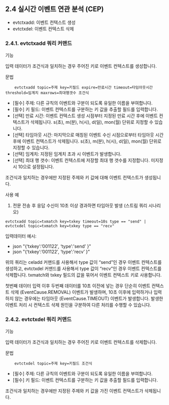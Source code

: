 ## 2.4 실시간 이벤트 연관 분석 (CEP)

* evtctxadd: 이벤트 컨텍스트 생성
* evtctxdel: 이벤트 컨텍스트 삭제

### 2.4.1. evtctxadd 쿼리 커맨드


기능

입력 데이터가 조건식과 일치하는 경우 주어진 키로 이벤트 컨텍스트를 생성합니다.

문법

~~~
	evtctxadd topic=주제 key=키필드 expire=만료시간 timeout=타임아웃시간 threshold=임계치 maxrows=최대행갯수 조건식
~~~

* [필수] 주제: 다른 규칙의 이벤트와 구분이 되도록 유일한 이름을 부여합니다.
* [필수] 키 필드: 이벤트 컨텍스트를 구분하는 키 값을 추출할 필드를 입력합니다.
* [선택] 만료 시간: 이벤트 컨텍스트 생성 시점부터 지정된 만료 시간 후에 이벤트 컨텍스트가 삭제됩니다. s(초),  m(분), h(시), d(일), mon(월) 단위로 지정할 수 있습니다.
* [선택] 타임아웃 시간: 마지막으로 매칭된 이벤트 수신 시점으로부터 타임아웃 시간 후에 이벤트 컨텍스트가 삭제됩니다. s(초),  m(분), h(시), d(일), mon(월) 단위로 지정할 수 있습니다.
* [선택] 임계치: 지정된 임계치 초과 시 이벤트가 발생합니다.
* [선택] 최대 행 갯수: 이벤트 컨텍스트에 저장할 최대 행 갯수를 지정합니다. 미지정 시 10으로 설정됩니다.

조건식과 일치하는 경우에만 지정된 주제와 키 값에 대해 이벤트 컨텍스트가 생성됩니다.

사용 예

1) 전문 전송 후 응답 수신이 10초 이상 경과하면 타임아웃 발생 (스트림 쿼리 시나리오)

~~~
evtctxadd topic=txmatch key=txkey timeout=10s type == "send" | evtctxdel topic=txmatch key=txkey type == "recv"
~~~

입력데이터 예시:

* json "{‘txkey’:’001122′, ‘type’:'send’ }"
* json "{‘txkey’:’001122′, ‘type’:'recv’ }"

위의 쿼리는 celadd 커맨드를 사용해서 type 값이 “send”인 경우 이벤트 컨텍스트를 생성하고, evtctxdel 커맨드를 사용해서 type 값이 “recv”인 경우 이벤트 컨텍스트를 삭제합니다. txmatch와 txkey 필드의 값을 묶어서 이벤트 컨텍스트 키로 사용합니다.

첫번째 데이터 입력 이후 두번째 데이터를 10초 이전에 넣는 경우 단순히 이벤트 컨텍스트 삭제 (EventCause.REMOVAL) 이벤트가 발생하며, 10초 이후에 입력하거나 입력하지 않는 경우에는 타임아웃 (EventCause.TIMEOUT) 이벤트가 발생합니다. 발생한 이벤트 처리 시 컨텍스트 삭제 원인을 구분하여 다른 처리를 수행할 수 있습니다.


### 2.4.2. evtctxdel 쿼리 커맨드


기능

입력 데이터가 조건식과 일치하는 경우 주어진 키로 이벤트 컨텍스트를 삭제합니다.

문법

~~~
	evtctxdel topic=주제 key=키필드 조건식
~~~

* [필수] 주제: 다른 규칙의 이벤트와 구분이 되도록 유일한 이름을 부여합니다.
* [필수] 키 필드: 이벤트 컨텍스트를 구분하는 키 값을 추출할 필드를 입력합니다.




조건식과 일치하는 경우에만 지정된 주제와 키 값을 가진 이벤트 컨텍스트가 삭제됩니다.

